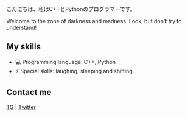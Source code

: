 こんにちは、私はC++とPythonのプログラマーです。

Welcome to the zone of darkness and madness. Look, but don't try to understand!

## My skills
- 💻 Programming language: C++, Python
- ⚡ Special skills: laughing, sleeping and shitting.

## Contact me ##
[TG](tg.me/@lyblysiski) | [Twitter](https://x.com/pulaska1337)




<!---
FlexEbat/FlexEbat is a ✨ special ✨ repository because its `README.md` (this file) appears on your GitHub profile.
You can click the Preview link to take a look at your changes.
--->
